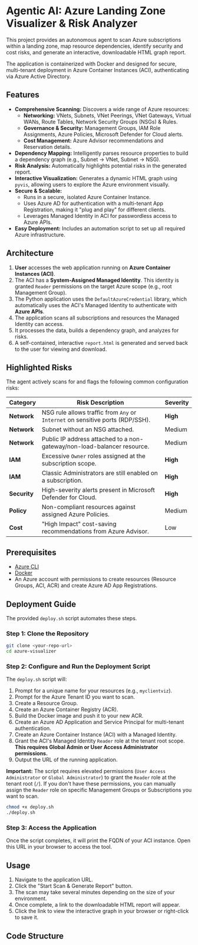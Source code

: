 # Agentic AI: Azure Landing Zone Visualizer & Risk Analyzer

This project provides an autonomous agent to scan Azure subscriptions within a landing zone, map resource dependencies, identify security and cost risks, and generate an interactive, downloadable HTML graph report.

The application is containerized with Docker and designed for secure, multi-tenant deployment in Azure Container Instances (ACI), authenticating via Azure Active Directory.

## Features

- **Comprehensive Scanning:** Discovers a wide range of Azure resources:
  - **Networking:** VNets, Subnets, VNet Peerings, VNet Gateways, Virtual WANs, Route Tables, Network Security Groups (NSGs) & Rules.
  - **Governance & Security:** Management Groups, IAM Role Assignments, Azure Policies, Microsoft Defender for Cloud alerts.
  - **Cost Management:** Azure Advisor recommendations and Reservation details.
- **Dependency Mapping:** Intelligently parses resource properties to build a dependency graph (e.g., Subnet -> VNet, Subnet -> NSG).
- **Risk Analysis:** Automatically highlights potential risks in the generated report.
- **Interactive Visualization:** Generates a dynamic HTML graph using `pyvis`, allowing users to explore the Azure environment visually.
- **Secure & Scalable:**
  - Runs in a secure, isolated Azure Container Instance.
  - Uses Azure AD for authentication with a multi-tenant App Registration, making it "plug and play" for different clients.
  - Leverages Managed Identity in ACI for passwordless access to Azure APIs.
- **Easy Deployment:** Includes an automation script to set up all required Azure infrastructure.

## Architecture

1.  **User** accesses the web application running on **Azure Container Instances (ACI)**.
2.  The ACI has a **System-Assigned Managed Identity**. This identity is granted `Reader` permissions on the target Azure scope (e.g., root Management Group).
3.  The Python application uses the `DefaultAzureCredential` library, which automatically uses the ACI's Managed Identity to authenticate with **Azure APIs**.
4.  The application scans all subscriptions and resources the Managed Identity can access.
5.  It processes the data, builds a dependency graph, and analyzes for risks.
6.  A self-contained, interactive `report.html` is generated and served back to the user for viewing and download.



## Highlighted Risks

The agent actively scans for and flags the following common configuration risks:

| Category      | Risk Description                                                              | Severity |
|---------------|-------------------------------------------------------------------------------|----------|
| **Network**   | NSG rule allows traffic from `Any` or `Internet` on sensitive ports (RDP/SSH).| **High**     |
| **Network**   | Subnet without an NSG attached.                                               | Medium   |
| **Network**   | Public IP address attached to a non-gateway/non-load-balancer resource.       | Medium   |
| **IAM**       | Excessive `Owner` roles assigned at the subscription scope.                   | **High**     |
| **IAM**       | Classic Administrators are still enabled on a subscription.                   | **High**     |
| **Security**  | High-severity alerts present in Microsoft Defender for Cloud.                 | **High**     |
| **Policy**    | Non-compliant resources against assigned Azure Policies.                      | Medium   |
| **Cost**      | "High Impact" cost-saving recommendations from Azure Advisor.                 | Low      |


## Prerequisites

- [Azure CLI](https://docs.microsoft.com/en-us/cli/azure/install-azure-cli)
- [Docker](https://www.docker.com/products/docker-desktop)
- An Azure account with permissions to create resources (Resource Groups, ACI, ACR) and create Azure AD App Registrations.

## Deployment Guide

The provided `deploy.sh` script automates these steps.

### Step 1: Clone the Repository

```bash
git clone <your-repo-url>
cd azure-visualizer
```

### Step 2: Configure and Run the Deployment Script

The `deploy.sh` script will:
1.  Prompt for a unique name for your resources (e.g., `myclientviz`).
2.  Prompt for the Azure Tenant ID you want to scan.
3.  Create a Resource Group.
4.  Create an Azure Container Registry (ACR).
5.  Build the Docker image and push it to your new ACR.
6.  Create an Azure AD Application and Service Principal for multi-tenant authentication.
7.  Create an Azure Container Instance (ACI) with a Managed Identity.
8.  Grant the ACI's Managed Identity `Reader` role at the tenant root scope. **This requires Global Admin or User Access Administrator permissions.**
9.  Output the URL of the running application.

**Important:** The script requires elevated permissions (`User Access Administrator` or `Global Administrator`) to grant the `Reader` role at the tenant root (`/`). If you don't have these permissions, you can manually assign the `Reader` role on specific Management Groups or Subscriptions you want to scan.

```bash
chmod +x deploy.sh
./deploy.sh
```

### Step 3: Access the Application

Once the script completes, it will print the FQDN of your ACI instance. Open this URL in your browser to access the tool.

## Usage

1.  Navigate to the application URL.
2.  Click the "Start Scan & Generate Report" button.
3.  The scan may take several minutes depending on the size of your environment.
4.  Once complete, a link to the downloadable HTML report will appear.
5.  Click the link to view the interactive graph in your browser or right-click to save it.

## Code Structure

